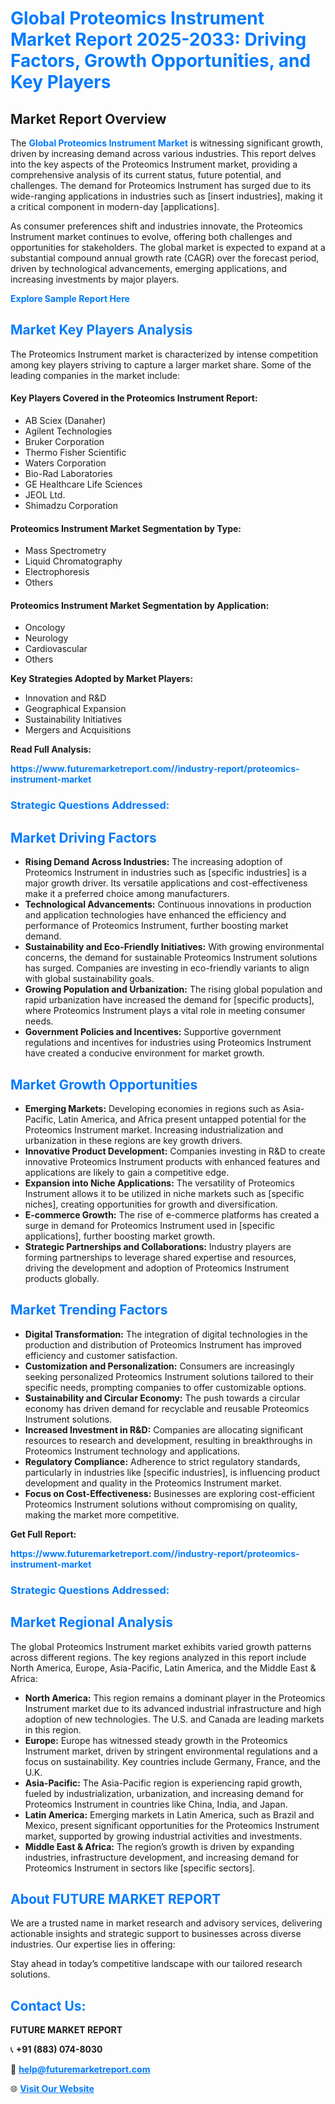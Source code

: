 <h1 style="color: #007BFF;">Global Proteomics Instrument Market Report 2025-2033: Driving Factors, Growth Opportunities, and Key Players</h1>

<section id="overview">
<h2>Market Report Overview</h2>
<p>The <a href="https://www.futuremarketreport.com//industry-report/proteomics-instrument-market" style="color: #007BFF; text-decoration: none;"><strong>Global Proteomics Instrument Market</strong></a> is witnessing significant growth, driven by increasing demand across various industries. This report delves into the key aspects of the Proteomics Instrument market, providing a comprehensive analysis of its current status, future potential, and challenges. The demand for Proteomics Instrument has surged due to its wide-ranging applications in industries such as [insert industries], making it a critical component in modern-day [applications].</p>
<p>As consumer preferences shift and industries innovate, the Proteomics Instrument market continues to evolve, offering both challenges and opportunities for stakeholders. The global market is expected to expand at a substantial compound annual growth rate (CAGR) over the forecast period, driven by technological advancements, emerging applications, and increasing investments by major players.</p>
</section>

<section id="overview">
<p><a href="https://www.futuremarketreport.com//request-sample/reportId=55461" style="color: #007BFF; text-decoration: none;"><strong>Explore Sample Report Here</strong></a></p>
</section>

<section id="key-players">
<h2 style="color: #007BFF;">Market Key Players Analysis</h2>
<p>The Proteomics Instrument market is characterized by intense competition among key players striving to capture a larger market share. Some of the leading companies in the market include:</p>
<h4>Key Players Covered in the Proteomics Instrument Report:</h4>
<ul><li>AB Sciex (Danaher)</li><li>Agilent Technologies</li><li>Bruker Corporation</li><li>Thermo Fisher Scientific</li><li>Waters Corporation</li><li>Bio-Rad Laboratories</li><li>GE Healthcare Life Sciences</li><li>JEOL Ltd.</li><li>Shimadzu Corporation</li></ul>
<h4>Proteomics Instrument Market Segmentation by Type:</h4>
<ul><li>Mass Spectrometry</li><li>Liquid Chromatography</li><li>Electrophoresis</li><li>Others</li></ul>

<h4>Proteomics Instrument Market Segmentation by Application:</h4>
<ul><li>Oncology</li><li>Neurology</li><li>Cardiovascular</li><li>Others</li></ul>
<p><strong>Key Strategies Adopted by Market Players:</strong></p>
<ul>
<li>Innovation and R&D</li>
<li>Geographical Expansion</li>
<li>Sustainability Initiatives</li>
<li>Mergers and Acquisitions</li>
</ul>
</section>

<section>
<p><strong>Read Full Analysis: </strong></p><a href="https://www.futuremarketreport.com//industry-report/proteomics-instrument-market" style="color: #007BFF; text-decoration: none;"><strong>https://www.futuremarketreport.com//industry-report/proteomics-instrument-market</strong></a>
<h3 style="color: #007BFF;">Strategic Questions Addressed:</h3>
</section>

<section id="driving-factors">
<h2 style="color: #007BFF;">Market Driving Factors</h2>
<ul>
<li><strong>Rising Demand Across Industries:</strong> The increasing adoption of Proteomics Instrument in industries such as [specific industries] is a major growth driver. Its versatile applications and cost-effectiveness make it a preferred choice among manufacturers.</li>
<li><strong>Technological Advancements:</strong> Continuous innovations in production and application technologies have enhanced the efficiency and performance of Proteomics Instrument, further boosting market demand.</li>
<li><strong>Sustainability and Eco-Friendly Initiatives:</strong> With growing environmental concerns, the demand for sustainable Proteomics Instrument solutions has surged. Companies are investing in eco-friendly variants to align with global sustainability goals.</li>
<li><strong>Growing Population and Urbanization:</strong> The rising global population and rapid urbanization have increased the demand for [specific products], where Proteomics Instrument plays a vital role in meeting consumer needs.</li>
<li><strong>Government Policies and Incentives:</strong> Supportive government regulations and incentives for industries using Proteomics Instrument have created a conducive environment for market growth.</li>
</ul>
</section>

<section id="growth-opportunities">
<h2 style="color: #007BFF;">Market Growth Opportunities</h2>
<ul>
<li><strong>Emerging Markets:</strong> Developing economies in regions such as Asia-Pacific, Latin America, and Africa present untapped potential for the Proteomics Instrument market. Increasing industrialization and urbanization in these regions are key growth drivers.</li>
<li><strong>Innovative Product Development:</strong> Companies investing in R&D to create innovative Proteomics Instrument products with enhanced features and applications are likely to gain a competitive edge.</li>
<li><strong>Expansion into Niche Applications:</strong> The versatility of Proteomics Instrument allows it to be utilized in niche markets such as [specific niches], creating opportunities for growth and diversification.</li>
<li><strong>E-commerce Growth:</strong> The rise of e-commerce platforms has created a surge in demand for Proteomics Instrument used in [specific applications], further boosting market growth.</li>
<li><strong>Strategic Partnerships and Collaborations:</strong> Industry players are forming partnerships to leverage shared expertise and resources, driving the development and adoption of Proteomics Instrument products globally.</li>
</ul>
</section>

<section id="trending-factors">
<h2 style="color: #007BFF;">Market Trending Factors</h2>
<ul>
<li><strong>Digital Transformation:</strong> The integration of digital technologies in the production and distribution of Proteomics Instrument has improved efficiency and customer satisfaction.</li>
<li><strong>Customization and Personalization:</strong> Consumers are increasingly seeking personalized Proteomics Instrument solutions tailored to their specific needs, prompting companies to offer customizable options.</li>
<li><strong>Sustainability and Circular Economy:</strong> The push towards a circular economy has driven demand for recyclable and reusable Proteomics Instrument solutions.</li>
<li><strong>Increased Investment in R&D:</strong> Companies are allocating significant resources to research and development, resulting in breakthroughs in Proteomics Instrument technology and applications.</li>
<li><strong>Regulatory Compliance:</strong> Adherence to strict regulatory standards, particularly in industries like [specific industries], is influencing product development and quality in the Proteomics Instrument market.</li>
<li><strong>Focus on Cost-Effectiveness:</strong> Businesses are exploring cost-efficient Proteomics Instrument solutions without compromising on quality, making the market more competitive.</li>
</ul>
</section>

<section>
<p><strong>Get Full Report: </strong></p><a href="https://www.futuremarketreport.com//industry-report/proteomics-instrument-market" style="color: #007BFF; text-decoration: none;"><strong>https://www.futuremarketreport.com//industry-report/proteomics-instrument-market</strong></a>
<h3 style="color: #007BFF;">Strategic Questions Addressed:</h3>
</section>


<section id="regional-analysis">
<h2 style="color: #007BFF;">Market Regional Analysis</h2>
<p>The global Proteomics Instrument market exhibits varied growth patterns across different regions. The key regions analyzed in this report include North America, Europe, Asia-Pacific, Latin America, and the Middle East & Africa:</p>
<ul>
<li><strong>North America:</strong> This region remains a dominant player in the Proteomics Instrument market due to its advanced industrial infrastructure and high adoption of new technologies. The U.S. and Canada are leading markets in this region.</li>
<li><strong>Europe:</strong> Europe has witnessed steady growth in the Proteomics Instrument market, driven by stringent environmental regulations and a focus on sustainability. Key countries include Germany, France, and the U.K.</li>
<li><strong>Asia-Pacific:</strong> The Asia-Pacific region is experiencing rapid growth, fueled by industrialization, urbanization, and increasing demand for Proteomics Instrument in countries like China, India, and Japan.</li>
<li><strong>Latin America:</strong> Emerging markets in Latin America, such as Brazil and Mexico, present significant opportunities for the Proteomics Instrument market, supported by growing industrial activities and investments.</li>
<li><strong>Middle East & Africa:</strong> The region’s growth is driven by expanding industries, infrastructure development, and increasing demand for Proteomics Instrument in sectors like [specific sectors].</li>
</ul>
</section>

<footer>
<h2 style="color: #007BFF;">About FUTURE MARKET REPORT</h2>
<p>We are a trusted name in market research and advisory services, delivering actionable insights and strategic support to businesses across diverse industries. Our expertise lies in offering:</p>

<p>Stay ahead in today’s competitive landscape with our tailored research solutions.</p>

<h2 style="color: #007BFF;">Contact Us:</h2>
<p><strong>FUTURE MARKET REPORT</strong></p>
<p>📞 <strong>+91 (883) 074-8030</strong></p>
<p>📧 <strong><a href="mailto:help@futuremarketreport.com" style="color: #007BFF;">help@futuremarketreport.com</a></strong></p>
<p>🌐 <strong><a href="https://www.futuremarketreport.com/" style="color: #007BFF;">Visit Our Website</a></strong></p>
</footer>